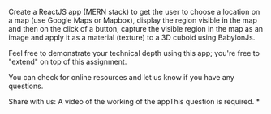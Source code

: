 Create a ReactJS app (MERN stack) to get the user to choose a location on a map (use Google Maps or Mapbox), display the region visible in the map and then on the click of a button, capture the visible region in the map as an image and apply it as a material (texture) to a 3D cuboid using BabylonJs.

Feel free to demonstrate your technical depth using this app; you're free to "extend" on top of this assignment.

You can check for online resources and let us know if you have any questions.

Share with us:
A video of the working of the appThis question is required. \*

